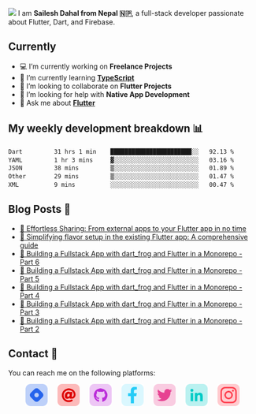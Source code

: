 <a href="https://saileshdahal.com.np"><img src="https://media.giphy.com/media/hvRJCLFzcasrR4ia7z/giphy.gif" width="20px"></a> I am **Sailesh Dahal from Nepal 🇳🇵**, a full-stack developer passionate about Flutter, Dart, and Firebase.

## Currently

- 💻 I’m currently working on **Freelance Projects**
- 🌱 I’m currently learning **[TypeScript](https://www.typescriptlang.org/)**
- 👯 I’m looking to collaborate on **Flutter Projects**
- 🤔 I’m looking for help with **Native App Development**
- 💬 Ask me about **[Flutter](https://flutter.dev)**

## My weekly development breakdown 📊

<!--START_SECTION:waka-->

```txt
Dart         31 hrs 1 min    ███████████████████████░░   92.13 %
YAML         1 hr 3 mins     ▓░░░░░░░░░░░░░░░░░░░░░░░░   03.16 %
JSON         38 mins         ▒░░░░░░░░░░░░░░░░░░░░░░░░   01.89 %
Other        29 mins         ▒░░░░░░░░░░░░░░░░░░░░░░░░   01.47 %
XML          9 mins          ░░░░░░░░░░░░░░░░░░░░░░░░░   00.47 %
```

<!--END_SECTION:waka-->

## Blog Posts 📕

<!-- BLOG-POST-LIST:START -->
- [🤳 Effortless Sharing: From external apps to your Flutter app in no time](https://saileshdahal.com.np/sharing-media-from-external-to-flutter-app)
- [🍰 Simplifying flavor setup in the existing Flutter app: A comprehensive guide](https://saileshdahal.com.np/flavor-setup-flutter)
- [🚀 Building a Fullstack App with dart_frog and Flutter in a Monorepo - Part 6](https://saileshdahal.com.np/building-a-fullstack-app-with-dartfrog-and-flutter-in-a-monorepo-part-6)
- [🚀 Building a Fullstack App with dart_frog and Flutter in a Monorepo - Part 5](https://saileshdahal.com.np/building-a-fullstack-app-with-dartfrog-and-flutter-in-a-monorepo-part-5)
- [🚀 Building a Fullstack App with dart_frog and Flutter in a Monorepo - Part 4](https://saileshdahal.com.np/building-a-fullstack-app-with-dartfrog-and-flutter-in-a-monorepo-part-4)
- [🚀 Building a Fullstack App with dart_frog and Flutter in a Monorepo - Part 3](https://saileshdahal.com.np/building-a-fullstack-app-with-dartfrog-and-flutter-in-a-monorepo-part-3)
- [🚀 Building a Fullstack App with dart_frog and Flutter in a Monorepo - Part 2](https://saileshdahal.com.np/building-a-fullstack-app-with-dartfrog-and-flutter-in-a-monorepo-part-2)
<!-- BLOG-POST-LIST:END -->

## Contact 📱

You can reach me on the following platforms:

<p style="display:flex; gap:20px; justify-content:center;">
  <a target= "_blank" href="https://saileshdahal.com.np" alt="Blog"><img height='45' src="./icons/hashnode.png"></a>
  <a target= "_blank" href="mailto:saileshbro@gmail.com" alt="Mail"><img height='45' src="./icons/email.png"></a>
  <a target= "_blank" href="https://github.com/saileshbro" alt="GitHub"><img height='45' src="./icons/github.png"></a>
  <a target= "_blank" href="https://www.facebook.com/saileshbro/" alt="Facebook"><img height='45' src="./icons/facebook.png"></a>
  <a target= "_blank" href="https://twitter.com/sail_sail30" alt="Twitter"><img height='45' src="./icons/twitter.png"></a>
  <a target= "_blank" href="https://www.linkedin.com/in/saileshbro/" alt="Linkedin"><img height='45' src="./icons/linkedin.png"></a>
  <a target= "_blank" href="https://www.instagram.com/sail_sail30" alt="Instagram"><img height='45' src="./icons/instagram.png"></a>
</p>
